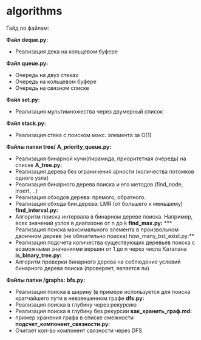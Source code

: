 # algorithms

Гайд по файлам:

**Файл deque.py:**
* Реализация дека на кольцевом буфере

**Файл queue.py:**
* Очередь на двух стеках
* Очередь на кольцевом буфере
* Очередь на связном списке

**Файл set.py:**
* Реализация мультимножества через двумерный список

**Файл stack.py:**
* Реализация стека с поиском макс. элемента за O(1)

**Файлы папки tree/**
**A_priority_queue.py:**
* Реализация бинарной кучи(пирамида, приоритетная очередь) на списке
**A_tree.py:**
* Реализация дерева без ограничения арности (количества потомков одного узла)
* Реализация бинарного дерева поиска и его методов (find_node, insert, ..)
* Реализация обходов дерева: прямого, обратного.
* Реализация обхода бин.дерева: LMR (от большего к меньшему)
**find_interval.py:**
* Алгоритм поиска интервала в бинарном дереве поиска. Например, всех значений узлов в диапазоне от n до k
**find_max.py:**
*** Реализация поиска максимального элемента в произвольном двоичном дереве (не обязательно поиска)
how_many_bst_exist.py:**
* Реализация подсчета количества существующих деревьев поиска с возможными значениями вершин от 1 до n через числа Каталана
**is_binary_tree.py:**
* Алгоритм проверки бинарного дерева на соблюдение условий бинарного дерева поиска (проверяет, является ли)


**Файлы папки /graphs:**
**bfs.py:**
* Реализация поиска в ширину (в примере используется для поиска кратчайшего пути в невзвешенном графе
**dfs.py:**
* Реализация поиска в глубину через рекурсию
* Реализация поиска в глубину без рекурсии
**как_хранить_граф.md:**
* пример хранения графа в списке смежности
**подсчет_компонент_связности.py:**
* Считает кол-во компонент связности через DFS
